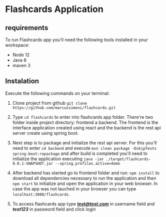 # Flashcards Application

## requirements 

To run Flashcards app you'll need the following tools installed in your workspace:

* Node 12 
* Java 8
* maven 3

## Instalation

Execute the following commands on your terminal:

1. Clone project from github `git clone https://github.com/marcussimoni/flashcards.git`

2. Type `cd flashcards`  to enter into flashcards app folder. There're two folder inside project directory: frontend a backend. The frontend is the interface application created using react and the backend is the rest api server create using spring boot.

3. Next step is to package and initialize the rest api server. For this you'll need to enter `cd backend` and execute `mvn clean package -DskipTests spring-boot:repackage` and after build is completed you'll need to initialize the application executing `java -jar ./target/flashcards-0.0.1-SNAPSHOT.jar --spring.profiles.active=demo`

4. After backend has started go to frontend folder and run: `npm install` to download all dependencies necessary to run the application and then `npm start` to initialize and open the application in your web browser. In case the app was not lauched in your browser you can type `localhost:3000/flashcards`.

5. To access flashcards app type ***test@test.com*** in username field and ***test123*** in password field and click login

